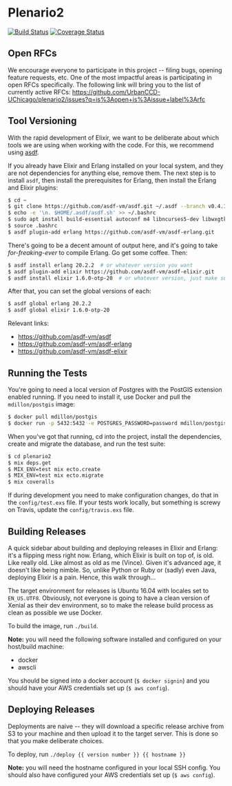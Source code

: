 # Plenario2
[![Build Status](https://travis-ci.org/UrbanCCD-UChicago/plenario2.svg?branch=master)](https://travis-ci.org/UrbanCCD-UChicago/plenario2)
[![Coverage Status](https://coveralls.io/repos/github/UrbanCCD-UChicago/plenario2/badge.svg?branch=master)](https://coveralls.io/github/UrbanCCD-UChicago/plenario2?branch=master)

## Open RFCs

We encourage everyone to participate in this project -- filing bugs, opening
feature requests, etc. One of the most impactful areas is participating in open
RFCs specifically. The following link will bring you to the list of currently
active RFCs:
https://github.com/UrbanCCD-UChicago/plenario2/issues?q=is%3Aopen+is%3Aissue+label%3Arfc

## Tool Versioning

With the rapid development of Elixir, we want to be deliberate about which tools
we are using when working with the code. For this, we recommend using
[asdf](https://github.com/asdf-vm/asdf).

If you already have Elixir and Erlang installed on your local system, and they
are not dependencies for anything else, remove them. The next step is to
install `asdf`, then install the prerequisites for Erlang, then install the
Erlang and Elixir plugins:

```bash
$ cd ~
$ git clone https://github.com/asdf-vm/asdf.git ~/.asdf --branch v0.4.1  # check the docs from asdf for the current version
$ echo -e '\n. $HOME/.asdf/asdf.sh' >> ~/.bashrc
$ sudo apt install build-essential autoconf m4 libncurses5-dev libwxgtk3.0-dev libgl1-mesa-dev libglu1-mesa-dev libssh-dev unixodbc-dev
$ source .bashrc
$ asdf plugin-add erlang https://github.com/asdf-vm/asdf-erlang.git
```

There's going to be a decent amount of output here, and it's going to take
_for-freaking-ever_ to compile Erlang. Go get some coffee. Then:

```bash
$ asdf install erlang 20.2.2  # or whatever version you want
$ asdf plugin-add elixir https://github.com/asdf-vm/asdf-elixir.git
$ asdf install elixir 1.6.0-otp-20  # or whatever version, just make sure you add the corresponding otp version
```

After that, you can set the global versions of each:

```bash
$ asdf global erlang 20.2.2
$ asdf global elixir 1.6.0-otp-20
```

Relevant links:

- https://github.com/asdf-vm/asdf
- https://github.com/asdf-vm/asdf-erlang
- https://github.com/asdf-vm/asdf-elixir

## Running the Tests

You're going to need a local version of Postgres with the PostGIS extension
enabled running. If you need to install it, use Docker and pull the
`mdillon/postgis` image:

```bash
$ docker pull mdillon/postgis
$ docker run -p 5432:5432 -e POSTGRES_PASSWORD=password mdillon/postgis
```

When you've got that running, cd into the project, install the dependencies,
create and migrate the database, and run the test suite:

```bash
$ cd plenario2
$ mix deps.get
$ MIX_ENV=test mix ecto.create
$ MIX_ENV=test mix ecto.migrate
$ mix coveralls
```

If during development you need to make configuration changes, do that in the
`config/test.exs` file. If your tests work locally, but something is screwy on
Travis, update the `config/travis.exs` file.

## Building Releases

A quick sidebar about building and deploying releases in Elixir and Erlang: it's
a flipping mess right now. Erlang, which Elixir is built on top of, is old.
Like really old. Like almost as old as me (Vince). Given it's advanced age, it
doesn't like being nimble. So, unlike Python or Ruby or (sadly) even Java,
deploying Elixir is a pain. Hence, this walk through...

The target environment for releases is Ubuntu 16.04 with locales set to
`EN_US.UTF8`. Obviously, not everyone is going to have a clean version of
Xenial as their dev environment, so to make the release build process as clean
as possible we use Docker.

To build the image, run `./build`.

**Note:** you will need the following software installed and configured on
your host/build machine:

- docker
- awscli

You should be signed into a docker account (`$ docker signin`) and you should
have your AWS credentials set up (`$ aws config`).

## Deploying Releases

Deployments are naive -- they will download a specific release archive from S3
to your machine and then upload it to the target server. This is done so that you
make deliberate choices.

To deploy, run `./deploy {{ version number }} {{ hostname }}`

**Note:** you will need the hostname configured in your local SSH config. You
should also have configured your AWS credentials set up (`$ aws config`).
